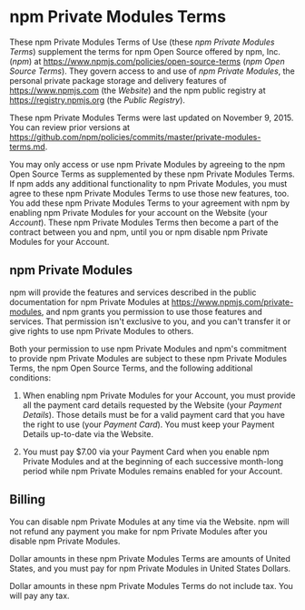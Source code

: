 # npm Private Modules Terms

These npm Private Modules Terms of Use (these _npm Private Modules
Terms_) supplement the terms for npm Open Source offered by npm, Inc.
(_npm_) at <https://www.npmjs.com/policies/open-source-terms> (_npm
Open Source Terms_). They govern access to and use of _npm Private
Modules_, the personal private package storage and delivery features of
<https://www.npmjs.com> (the _Website_) and the npm public registry at
<https://registry.npmjs.org> (the _Public Registry_).

These npm Private Modules Terms were last updated on
November 9, 2015. You can review prior versions at
<https://github.com/npm/policies/commits/master/private-modules-terms.md>.

You may only access or use npm Private Modules by agreeing to the npm
Open Source Terms as supplemented by these npm Private Modules Terms.
If npm adds any additional functionality to npm Private Modules, you
must agree to these npm Private Modules Terms to use those new features,
too. You add these npm Private Modules Terms to your agreement with
npm by enabling npm Private Modules for your account on the Website
(your _Account_). These npm Private Modules Terms then become a part of
the contract between you and npm, until you or npm disable npm Private
Modules for your Account.

## npm Private Modules

npm will provide the features and services described
in the public documentation for npm Private Modules at
<https://www.npmjs.com/private-modules>, and npm grants you permission
to use those features and services. That permission isn't exclusive to
you, and you can't transfer it or give rights to use npm Private Modules
to others.

Both your permission to use npm Private Modules and npm's commitment
to provide npm Private Modules are subject to these npm Private
Modules Terms, the npm Open Source Terms, and the following additional
conditions:

1.  When enabling npm Private Modules for your Account, you must provide
    all the payment card details requested by the Website (your _Payment
    Details_). Those details must be for a valid payment card that you
    have the right to use (your _Payment Card_). You must keep your
    Payment Details up-to-date via the Website.

2.  You must pay $7.00 via your Payment Card when you enable npm Private
    Modules and at the beginning of each successive month-long period
    while npm Private Modules remains enabled for your Account.

## Billing

You can disable npm Private Modules at any time via the Website. npm
will not refund any payment you make for npm Private Modules after you
disable npm Private Modules.

Dollar amounts in these npm Private Modules Terms are amounts of United
States, and you must pay for npm Private Modules in United States
Dollars.

Dollar amounts in these npm Private Modules Terms do not include tax.
You will pay any tax.
